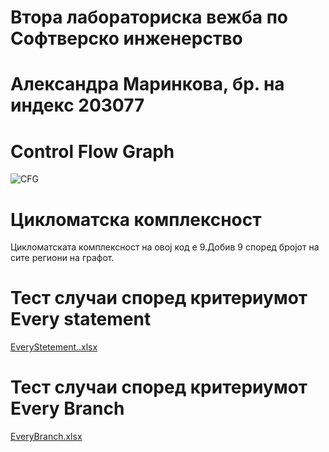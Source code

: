 # Втора лабораториска вежба по Софтверско инженерство
# Александра Маринкова, бр. на индекс 203077

# Control Flow Graph
![CFG](https://user-images.githubusercontent.com/100380875/170484212-4004f619-c714-4bd4-a305-cb92762b4e92.png)

# Цикломатска комплексност
Цикломатската комплексност на овој код е 9.Добив 9 според бројот на сите региони на графот.

# Тест случаи според критериумот Every statement
[EveryStetement..xlsx](https://github.com/AleksandraMarinkova/SI_2022_lab2_203077/files/8831098/EveryStetement.xlsx)

# Тест случаи според критериумот Every Branch
[EveryBranch.xlsx](https://github.com/AleksandraMarinkova/SI_2022_lab2_203077/files/8831100/EveryBranch.xlsx)





